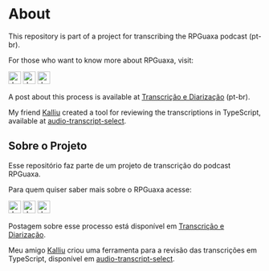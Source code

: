# About

This repository is part of a project for transcribing the RPGuaxa podcast (pt-br).

For those who want to know more about RPGuaxa, visit:

[<img src="https://camo.githubusercontent.com/7caee9762e6123ae26c3ce5a194e113dbb1ac403ed1e8529156981eb9ec096e1/68747470733a2f2f6564656e742e6769746875622e696f2f537570657254696e7949636f6e732f696d616765732f7376672f747769747465722e737667" alt="drawing" width="25"/>](https://twitter.com/RPGuaxa)
[<img src="https://camo.githubusercontent.com/d94fd60f67ea9647bb508da87ad32b1eacd2bfb6745fac2be9869f9483bd0dca/68747470733a2f2f6564656e742e6769746875622e696f2f537570657254696e7949636f6e732f696d616765732f7376672f696e7374616772616d2e737667" alt="drawing" width="25"/>](https://www.instagram.com/rpguaxa/)
[<img src="https://camo.githubusercontent.com/74f6405ecf5c1766c9339213ff7c66789a24c01da1f2bf7fe64c6fe19459cdbc/68747470733a2f2f6564656e742e6769746875622e696f2f537570657254696e7949636f6e732f696d616765732f7376672f73706f746966792e737667" alt="drawing" width="25"/>](https://open.spotify.com/show/1D8eOREmc51nhV0PTPZjj4)

A post about this process is available at [Transcrição e Diarização](https://mizerkowski.com.br/Transcricao_e_diarizacao/) (pt-br).

My friend [Kalliu](https://github.com/kalliub) created a tool for reviewing the transcriptions in TypeScript, available at [audio-transcript-select](https://github.com/kalliub/audio-transcript-select).

## Sobre o Projeto

Esse repositório faz parte de um projeto de transcrição do podcast RPGuaxa.

Para quem quiser saber mais sobre o RPGuaxa acesse:

[<img src="https://camo.githubusercontent.com/7caee9762e6123ae26c3ce5a194e113dbb1ac403ed1e8529156981eb9ec096e1/68747470733a2f2f6564656e742e6769746875622e696f2f537570657254696e7949636f6e732f696d616765732f7376672f747769747465722e737667" alt="drawing" width="25"/>](https://twitter.com/RPGuaxa)
[<img src="https://camo.githubusercontent.com/d94fd60f67ea9647bb508da87ad32b1eacd2bfb6745fac2be9869f9483bd0dca/68747470733a2f2f6564656e742e6769746875622e696f2f537570657254696e7949636f6e732f696d616765732f7376672f696e7374616772616d2e737667" alt="drawing" width="25"/>](https://www.instagram.com/rpguaxa/)
[<img src="https://camo.githubusercontent.com/74f6405ecf5c1766c9339213ff7c66789a24c01da1f2bf7fe64c6fe19459cdbc/68747470733a2f2f6564656e742e6769746875622e696f2f537570657254696e7949636f6e732f696d616765732f7376672f73706f746966792e737667" alt="drawing" width="25"/>](https://open.spotify.com/show/1D8eOREmc51nhV0PTPZjj4)

Postagem sobre esse processo está disponível em [Transcrição e Diarização](https://mizerkowski.com.br/Transcricao_e_diarizacao/).

Meu amigo [Kalliu](https://github.com/kalliub) criou uma ferramenta para a revisão das transcrições em TypeScript, disponível em [audio-transcript-select](https://github.com/kalliub/audio-transcript-select).
